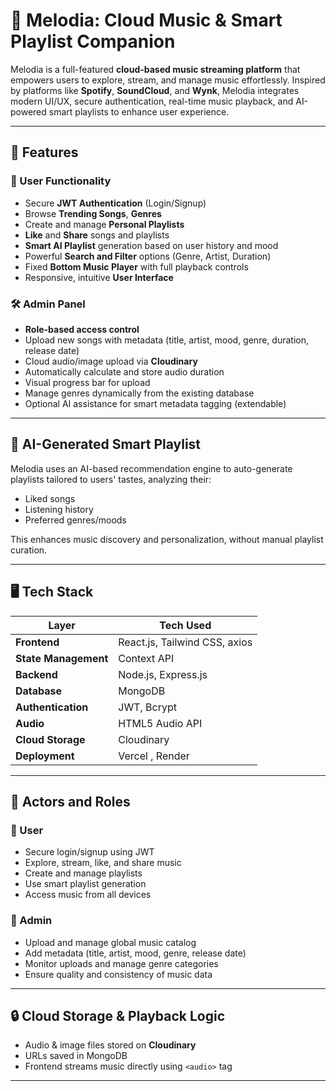 # 🎵 Melodia: Cloud Music & Smart Playlist Companion

Melodia is a full-featured **cloud-based music streaming platform** that empowers users to explore, stream, and manage music effortlessly. Inspired by platforms like **Spotify**, **SoundCloud**, and **Wynk**, Melodia integrates modern UI/UX, secure authentication, real-time music playback, and AI-powered smart playlists to enhance user experience.

---

## 📌 Features

### 👤 User Functionality
- Secure **JWT Authentication** (Login/Signup)
- Browse **Trending Songs**, **Genres**
- Create and manage **Personal Playlists**
- **Like** and **Share** songs and playlists
- **Smart AI Playlist** generation based on user history and mood
- Powerful **Search and Filter** options (Genre, Artist, Duration)
- Fixed **Bottom Music Player** with full playback controls
- Responsive, intuitive **User Interface**

### 🛠 Admin Panel
- **Role-based access control**
- Upload new songs with metadata (title, artist, mood, genre, duration, release date)
- Cloud audio/image upload via **Cloudinary**
- Automatically calculate and store audio duration
- Visual progress bar for upload
- Manage genres dynamically from the existing database
- Optional AI assistance for smart metadata tagging (extendable)

---

## 🧠 AI-Generated Smart Playlist

Melodia uses an AI-based recommendation engine to auto-generate playlists tailored to users' tastes, analyzing their:
- Liked songs
- Listening history
- Preferred genres/moods

This enhances music discovery and personalization, without manual playlist curation.

---

## 🖥️ Tech Stack

| Layer              | Tech Used                            |
|-------------------|--------------------------------------|
| **Frontend**       | React.js, Tailwind CSS, axios       |
| **State Management** | Context API        |
| **Backend**        | Node.js, Express.js                 |
| **Database**       | MongoDB                             |
| **Authentication** | JWT, Bcrypt                         |
| **Audio**          | HTML5 Audio API        |
| **Cloud Storage**  | Cloudinary     |
| **Deployment**     | Vercel , Render           |

---


## 👥 Actors and Roles

### 👤 User
- Secure login/signup using JWT
- Explore, stream, like, and share music
- Create and manage playlists
- Use smart playlist generation
- Access music from all devices

### 🔐 Admin
- Upload and manage global music catalog
- Add metadata (title, artist, mood, genre, release date)
- Monitor uploads and manage genre categories
- Ensure quality and consistency of music data

---

## 🔒 Cloud Storage & Playback Logic

- Audio & image files stored on **Cloudinary**
- URLs saved in MongoDB
- Frontend streams music directly using `<audio>` tag


---


